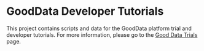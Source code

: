 # GoodData Developer Tutorials

This project contains scripts and data for the GoodData platform 
trial and developer tutorials. For more information, please go 
to the [Good Data Trials](https://gooddata.com/trial) page. 

